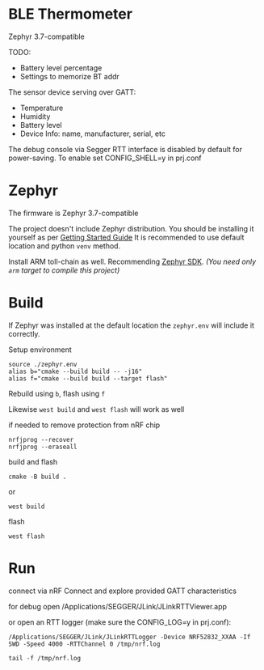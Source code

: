 # BLE Thermometer

Zephyr 3.7-compatible

TODO:
- Battery level percentage
- Settings to memorize BT addr

The sensor device serving over GATT: 
- Temperature
- Humidity
- Battery level
- Device Info: name, manufacturer, serial, etc

The debug console via Segger RTT interface is disabled by default for power-saving.
To enable set CONFIG_SHELL=y in prj.conf


# Zephyr

The firmware is Zephyr 3.7-compatible

The project doesn't include Zephyr distribution. You should be installing it yourself as per
[Getting Started Guide](https://docs.zephyrproject.org/latest/develop/getting_started/index.html)
It is recommended to use default location and python `venv` method.

Install ARM toll-chain as well. Recommending [Zephyr SDK](https://docs.zephyrproject.org/latest/develop/toolchains/zephyr_sdk.html).
*(You need only `arm` target to compile this project)*

# Build
If Zephyr was installed at the default location the `zephyr.env` will include it correctly.

Setup environment
```
source ./zephyr.env
alias b="cmake --build build -- -j16"
alias f="cmake --build build --target flash"
```

Rebuild using `b`, flash using `f`

Likewise `west build` and `west flash` will work as well


if needed to remove protection from nRF chip
```
nrfjprog --recover
nrfjprog --eraseall
```

build and flash
```
cmake -B build .
```
or
```
west build
```
flash
```
west flash
```

# Run

connect via nRF Connect and explore provided GATT characteristics

for debug open /Applications/SEGGER/JLink/JLinkRTTViewer.app

or open an RTT logger (make sure the CONFIG_LOG=y in prj.conf):

```
/Applications/SEGGER/JLink/JLinkRTTLogger -Device NRF52832_XXAA -If SWD -Speed 4000 -RTTChannel 0 /tmp/nrf.log

tail -f /tmp/nrf.log
```